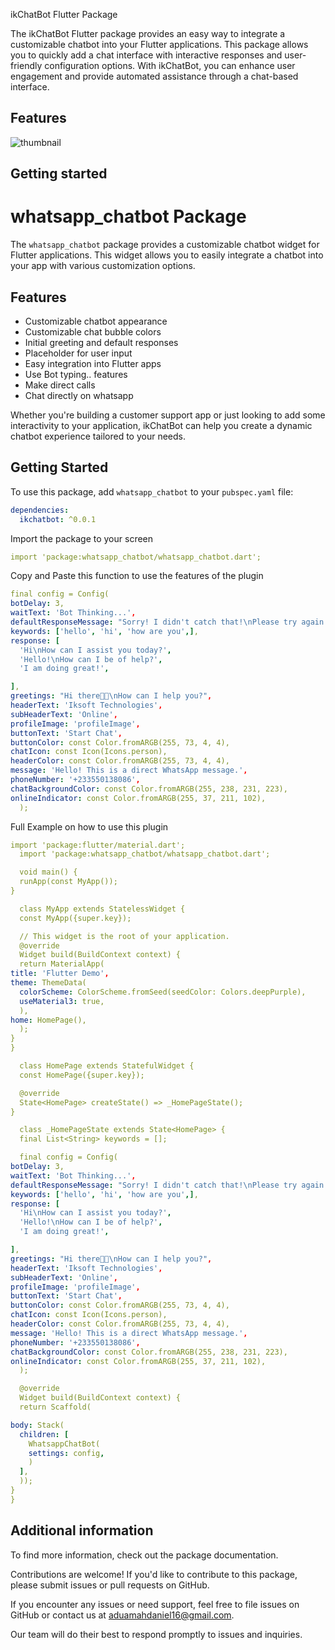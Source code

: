 <!--
This README describes the package. If you publish this package to pub.dev,
this README's contents appear on the landing page for your package.

For information about how to write a good package README, see the guide for
[writing package pages](https://dart.dev/guides/libraries/writing-package-pages).

For general information about developing packages, see the Dart guide for
[creating packages](https://dart.dev/guides/libraries/create-library-packages)
and the Flutter guide for
[developing packages and plugins](https://flutter.dev/developing-packages).
-->

ikChatBot Flutter Package

The ikChatBot Flutter package provides an easy way to integrate a customizable chatbot into your Flutter applications. This package allows you to quickly add a chat interface with interactive responses and user-friendly configuration options. With ikChatBot, you can enhance user engagement and provide automated assistance through a chat-based interface.


## Features
![thumbnail](https://github.com/iksoft/whatsapp_chatbot/assets/62053085/c4410320-3c44-4a7b-9404-7ef9a03e2410)

[//]: # (<div align="center">)

[//]: # (    <img src="https://github.com/iksoft/ikchatbot/assets/62053085/3651c184-d70b-432a-a387-25a87b7128cd" alt="Screenshot 1" width="200"/>)

[//]: # (    <img src="https://github.com/iksoft/ikchatbot/assets/62053085/62039c04-c9ec-4264-b9ef-97d2aac7d502" alt="Screenshot 2" width="200"/>)

[//]: # (    <img src="https://github.com/iksoft/ikchatbot/assets/62053085/8d675799-4fe0-4ff0-b6f6-7dadf64e0502" alt="Screenshot 2" width="200"/>)

[//]: # (    <img src="https://github.com/iksoft/ikchatbot/assets/62053085/6a598e63-091d-433e-982e-42cb8561c9ee" alt="Screenshot 2" width="200"/>)

[//]: # (   )
[//]: # (</div>)


## Getting started

# whatsapp_chatbot Package

The `whatsapp_chatbot` package provides a customizable chatbot widget for Flutter applications. This widget allows you to easily integrate a chatbot into your app with various customization options.

## Features

- Customizable chatbot appearance
- Customizable chat bubble colors
- Initial greeting and default responses
- Placeholder for user input
- Easy integration into Flutter apps
- Use Bot typing.. features
- Make direct calls
- Chat directly on whatsapp


Whether you're building a customer support app or just looking to add some interactivity to your application, ikChatBot can help you create a dynamic chatbot experience tailored to your needs.

## Getting Started

To use this package, add `whatsapp_chatbot` to your `pubspec.yaml` file:

```yaml
dependencies:
  ikchatbot: ^0.0.1
```
Import the package to your screen
```yaml
import 'package:whatsapp_chatbot/whatsapp_chatbot.dart';
```
Copy and Paste this function to use the features of the plugin
```yaml
final config = Config(
botDelay: 3,
waitText: 'Bot Thinking...',
defaultResponseMessage: "Sorry! I didn't catch that!\nPlease try again!",
keywords: ['hello', 'hi', 'how are you',],
response: [
  'Hi\nHow can I assist you today?',
  'Hello!\nHow can I be of help?',
  'I am doing great!',

],
greetings: "Hi there👋🏾\nHow can I help you?",
headerText: 'Iksoft Technologies',
subHeaderText: 'Online',
profileImage: 'profileImage',
buttonText: 'Start Chat',
buttonColor: const Color.fromARGB(255, 73, 4, 4),
chatIcon: const Icon(Icons.person),
headerColor: const Color.fromARGB(255, 73, 4, 4),
message: 'Hello! This is a direct WhatsApp message.',
phoneNumber: '+233550138086',
chatBackgroundColor: const Color.fromARGB(255, 238, 231, 223),
onlineIndicator: const Color.fromARGB(255, 37, 211, 102),
  );
```

Full Example on how to use this plugin
```yaml
import 'package:flutter/material.dart';
  import 'package:whatsapp_chatbot/whatsapp_chatbot.dart';

  void main() {
  runApp(const MyApp());
}

  class MyApp extends StatelessWidget {
  const MyApp({super.key});

  // This widget is the root of your application.
  @override
  Widget build(BuildContext context) {
  return MaterialApp(
title: 'Flutter Demo',
theme: ThemeData(
  colorScheme: ColorScheme.fromSeed(seedColor: Colors.deepPurple),
  useMaterial3: true,
  ),
home: HomePage(),
  );
}
}

  class HomePage extends StatefulWidget {
  const HomePage({super.key});

  @override
  State<HomePage> createState() => _HomePageState();
}

  class _HomePageState extends State<HomePage> {
  final List<String> keywords = [];

  final config = Config(
botDelay: 3,
waitText: 'Bot Thinking...',
defaultResponseMessage: "Sorry! I didn't catch that!\nPlease try again!",
keywords: ['hello', 'hi', 'how are you',],
response: [
  'Hi\nHow can I assist you today?',
  'Hello!\nHow can I be of help?',
  'I am doing great!',

],
greetings: "Hi there👋🏾\nHow can I help you?",
headerText: 'Iksoft Technologies',
subHeaderText: 'Online',
profileImage: 'profileImage',
buttonText: 'Start Chat',
buttonColor: const Color.fromARGB(255, 73, 4, 4),
chatIcon: const Icon(Icons.person),
headerColor: const Color.fromARGB(255, 73, 4, 4),
message: 'Hello! This is a direct WhatsApp message.',
phoneNumber: '+233550138086',
chatBackgroundColor: const Color.fromARGB(255, 238, 231, 223),
onlineIndicator: const Color.fromARGB(255, 37, 211, 102),
  );

  @override
  Widget build(BuildContext context) {
  return Scaffold(

body: Stack(
  children: [
    WhatsappChatBot(
    settings: config,
    )
  ],
  ));
}
}

```

## Additional information

To find more information, check out the package documentation.

Contributions are welcome! If you'd like to contribute to this package, please submit issues or pull requests on GitHub.


If you encounter any issues or need support, feel free to file issues on GitHub or contact us at aduamahdaniel16@gmail.com.

Our team will do their best to respond promptly to issues and inquiries.
